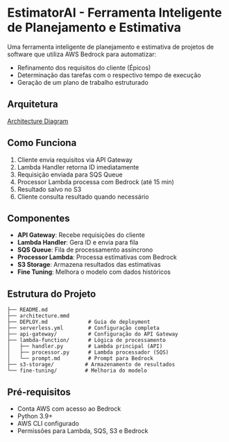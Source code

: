 # EstimatorAI - Ferramenta Inteligente de Planejamento e Estimativa

Uma ferramenta inteligente de planejamento e estimativa de projetos de software que utiliza AWS Bedrock para automatizar:
- Refinamento dos requisitos do cliente (Épicos)
- Determinação das tarefas com o respectivo tempo de execução
- Geração de um plano de trabalho estruturado

## Arquitetura

[Architecture Diagram](architecture.mmd)

## Como Funciona

1. Cliente envia requisitos via API Gateway
2. Lambda Handler retorna ID imediatamente
3. Requisição enviada para SQS Queue
4. Processor Lambda processa com Bedrock (até 15 min)
5. Resultado salvo no S3
6. Cliente consulta resultado quando necessário

## Componentes

- **API Gateway**: Recebe requisições do cliente
- **Lambda Handler**: Gera ID e envia para fila
- **SQS Queue**: Fila de processamento assíncrono
- **Processor Lambda**: Processa estimativas com Bedrock
- **S3 Storage**: Armazena resultados das estimativas
- **Fine Tuning**: Melhora o modelo com dados históricos

## Estrutura do Projeto

```
├── README.md
├── architecture.mmd
├── DEPLOY.md             # Guia de deployment
├── serverless.yml        # Configuração completa
├── api-gateway/          # Configuração do API Gateway
├── lambda-function/      # Lógica de processamento
│   ├── handler.py        # Lambda principal (API)
│   ├── processor.py      # Lambda processador (SQS)
│   └── prompt.md         # Prompt para Bedrock
├── s3-storage/          # Armazenamento de resultados
└── fine-tuning/         # Melhoria do modelo
```

## Pré-requisitos

- Conta AWS com acesso ao Bedrock
- Python 3.9+
- AWS CLI configurado
- Permissões para Lambda, SQS, S3 e Bedrock
